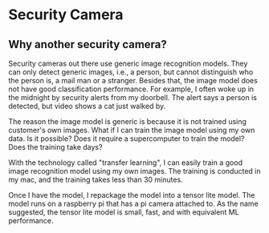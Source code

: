 # Security Camera

## Why another security camera?
Security cameras out there use generic image recognition models. They can only detect generic images, i.e., a person, but cannot distinguish who the person is, a mail man or a stranger.  Besides that, the image model does not have good classification performance. For example, I often woke up in the midnight by security alerts from my doorbell. The alert says a person is detected, but video shows a cat just walked by. 

The reason the image model is generic is because it is not trained using customer's own images. What if I can train the image model using my own data. Is it possible? Does it require a supercomputer to train the model? Does the training take days? 

With the technology called "transfer learning", I can easily train a good image recognition model using my own images. The training is conducted in my mac, and the training takes less than 30 minutes.  

Once I have the model, I repackage the model into a tensor lite model. The model runs on a raspberry pi that has a pi camera attached to.  As the name suggested, the tensor lite model is small, fast, and with equivalent ML performance. 
 
